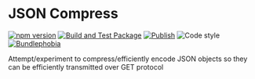 # JSON Compress

[![npm version](https://img.shields.io/npm/v/@nexys/json-compress.svg)](https://www.npmjs.com/package/@nexys/json-compress)
[![Build and Test Package](https://github.com/nexys-system/json-compress/actions/workflows/test.yml/badge.svg)](https://github.com/nexys-system/json-compress/actions/workflows/test.yml)
[![Publish](https://github.com/nexys-system/json-compress/actions/workflows/publish.yml/badge.svg)](https://github.com/nexys-system/json-compress/actions/workflows/publish.yml)
![Code style](https://img.shields.io/badge/code_style-prettier-ff69b4.svg)
[![Bundlephobia](https://badgen.net/bundlephobia/min/@nexys/json-compress)](https://bundlephobia.com/result?p=@nexys/json-compress)

Attempt/experiment to compress/efficiently encode JSON objects so they can be efficiently transmitted over GET protocol

